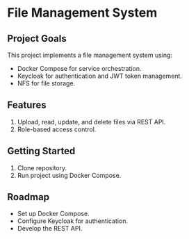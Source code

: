 # File Management System

## Project Goals
This project implements a file management system using:
- Docker Compose for service orchestration.
- Keycloak for authentication and JWT token management.
- NFS for file storage.

## Features
1. Upload, read, update, and delete files via REST API.
2. Role-based access control.

## Getting Started
1. Clone repository.
2. Run project using Docker Compose.

## Roadmap
- Set up Docker Compose.
- Configure Keycloak for authentication.
- Develop the REST API.

